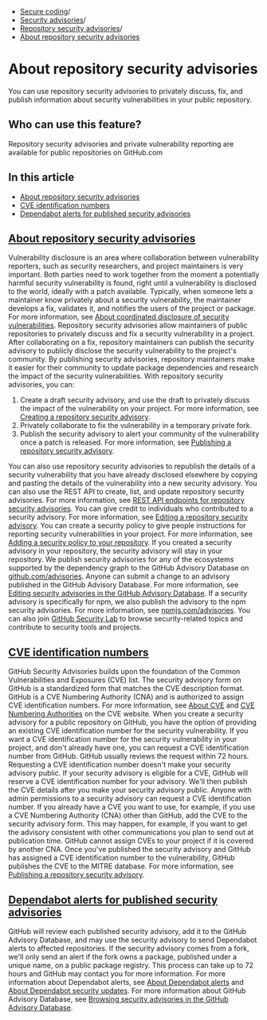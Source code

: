   * [Secure coding](https://docs.github.com/en/code-security "Secure coding")/
  * [Security advisories](https://docs.github.com/en/code-security/security-advisories "Security advisories")/
  * [Repository security advisories](https://docs.github.com/en/code-security/security-advisories/working-with-repository-security-advisories "Repository security advisories")/
  * [About repository security advisories](https://docs.github.com/en/code-security/security-advisories/working-with-repository-security-advisories/about-repository-security-advisories "About repository security advisories")


# About repository security advisories
You can use repository security advisories to privately discuss, fix, and publish information about security vulnerabilities in your public repository.
## Who can use this feature?
Repository security advisories and private vulnerability reporting are available for public repositories on GitHub.com
## In this article
  * [About repository security advisories](https://docs.github.com/en/code-security/security-advisories/working-with-repository-security-advisories/about-repository-security-advisories#about-repository-security-advisories)
  * [CVE identification numbers](https://docs.github.com/en/code-security/security-advisories/working-with-repository-security-advisories/about-repository-security-advisories#cve-identification-numbers)
  * [Dependabot alerts for published security advisories](https://docs.github.com/en/code-security/security-advisories/working-with-repository-security-advisories/about-repository-security-advisories#dependabot-alerts-for-published-security-advisories)


## [About repository security advisories](https://docs.github.com/en/code-security/security-advisories/working-with-repository-security-advisories/about-repository-security-advisories#about-repository-security-advisories)
Vulnerability disclosure is an area where collaboration between vulnerability reporters, such as security researchers, and project maintainers is very important. Both parties need to work together from the moment a potentially harmful security vulnerability is found, right until a vulnerability is disclosed to the world, ideally with a patch available. Typically, when someone lets a maintainer know privately about a security vulnerability, the maintainer develops a fix, validates it, and notifies the users of the project or package. For more information, see [About coordinated disclosure of security vulnerabilities](https://docs.github.com/en/code-security/security-advisories/guidance-on-reporting-and-writing-information-about-vulnerabilities/about-coordinated-disclosure-of-security-vulnerabilities).
Repository security advisories allow maintainers of public repositories to privately discuss and fix a security vulnerability in a project. After collaborating on a fix, repository maintainers can publish the security advisory to publicly disclose the security vulnerability to the project's community. By publishing security advisories, repository maintainers make it easier for their community to update package dependencies and research the impact of the security vulnerabilities.
With repository security advisories, you can:
  1. Create a draft security advisory, and use the draft to privately discuss the impact of the vulnerability on your project. For more information, see [Creating a repository security advisory](https://docs.github.com/en/code-security/security-advisories/working-with-repository-security-advisories/creating-a-repository-security-advisory).
  2. Privately collaborate to fix the vulnerability in a temporary private fork.
  3. Publish the security advisory to alert your community of the vulnerability once a patch is released. For more information, see [Publishing a repository security advisory](https://docs.github.com/en/code-security/security-advisories/working-with-repository-security-advisories/publishing-a-repository-security-advisory).


You can also use repository security advisories to republish the details of a security vulnerability that you have already disclosed elsewhere by copying and pasting the details of the vulnerability into a new security advisory.
You can also use the REST API to create, list, and update repository security advisories. For more information, see [REST API endpoints for repository security advisories](https://docs.github.com/en/rest/security-advisories/repository-advisories).
You can give credit to individuals who contributed to a security advisory. For more information, see [Editing a repository security advisory](https://docs.github.com/en/code-security/security-advisories/working-with-repository-security-advisories/editing-a-repository-security-advisory#about-credits-for-security-advisories).
You can create a security policy to give people instructions for reporting security vulnerabilities in your project. For more information, see [Adding a security policy to your repository](https://docs.github.com/en/code-security/getting-started/adding-a-security-policy-to-your-repository).
If you created a security advisory in your repository, the security advisory will stay in your repository. We publish security advisories for any of the ecosystems supported by the dependency graph to the GitHub Advisory Database on [github.com/advisories](https://github.com/advisories). Anyone can submit a change to an advisory published in the GitHub Advisory Database. For more information, see [Editing security advisories in the GitHub Advisory Database](https://docs.github.com/en/code-security/security-advisories/working-with-global-security-advisories-from-the-github-advisory-database/editing-security-advisories-in-the-github-advisory-database).
If a security advisory is specifically for npm, we also publish the advisory to the npm security advisories. For more information, see [npmjs.com/advisories](https://www.npmjs.com/advisories).
You can also join [GitHub Security Lab](https://securitylab.github.com/) to browse security-related topics and contribute to security tools and projects.
## [CVE identification numbers](https://docs.github.com/en/code-security/security-advisories/working-with-repository-security-advisories/about-repository-security-advisories#cve-identification-numbers)
GitHub Security Advisories builds upon the foundation of the Common Vulnerabilities and Exposures (CVE) list. The security advisory form on GitHub is a standardized form that matches the CVE description format.
GitHub is a CVE Numbering Authority (CNA) and is authorized to assign CVE identification numbers. For more information, see [About CVE](https://www.cve.org/About/Overview) and [CVE Numbering Authorities](https://www.cve.org/ProgramOrganization/CNAs) on the CVE website.
When you create a security advisory for a public repository on GitHub, you have the option of providing an existing CVE identification number for the security vulnerability. If you want a CVE identification number for the security vulnerability in your project, and don't already have one, you can request a CVE identification number from GitHub. GitHub usually reviews the request within 72 hours. Requesting a CVE identification number doesn't make your security advisory public. If your security advisory is eligible for a CVE, GitHub will reserve a CVE identification number for your advisory. We'll then publish the CVE details after you make your security advisory public. Anyone with admin permissions to a security advisory can request a CVE identification number.
If you already have a CVE you want to use, for example, if you use a CVE Numbering Authority (CNA) other than GitHub, add the CVE to the security advisory form. This may happen, for example, if you want to get the advisory consistent with other communications you plan to send out at publication time. GitHub cannot assign CVEs to your project if it is covered by another CNA.
Once you've published the security advisory and GitHub has assigned a CVE identification number to the vulnerability, GitHub publishes the CVE to the MITRE database. For more information, see [Publishing a repository security advisory](https://docs.github.com/en/code-security/security-advisories/working-with-repository-security-advisories/publishing-a-repository-security-advisory).
## [Dependabot alerts for published security advisories](https://docs.github.com/en/code-security/security-advisories/working-with-repository-security-advisories/about-repository-security-advisories#dependabot-alerts-for-published-security-advisories)
GitHub will review each published security advisory, add it to the GitHub Advisory Database, and may use the security advisory to send Dependabot alerts to affected repositories. If the security advisory comes from a fork, we'll only send an alert if the fork owns a package, published under a unique name, on a public package registry. This process can take up to 72 hours and GitHub may contact you for more information.
For more information about Dependabot alerts, see [About Dependabot alerts](https://docs.github.com/en/code-security/dependabot/dependabot-alerts/about-dependabot-alerts#dependabot-alerts-for-vulnerable-dependencies) and [About Dependabot security updates](https://docs.github.com/en/code-security/dependabot/dependabot-security-updates/about-dependabot-security-updates#about-dependabot-security-updates). For more information about GitHub Advisory Database, see [Browsing security advisories in the GitHub Advisory Database](https://docs.github.com/en/code-security/security-advisories/working-with-global-security-advisories-from-the-github-advisory-database/browsing-security-advisories-in-the-github-advisory-database).
